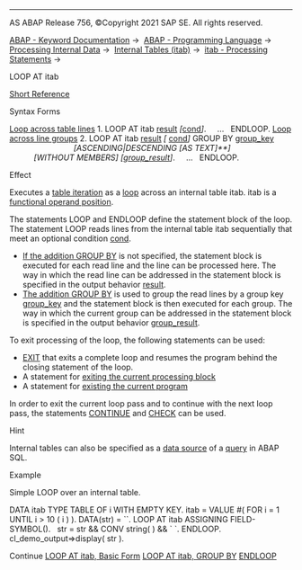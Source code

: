   

* * *

AS ABAP Release 756, ©Copyright 2021 SAP SE. All rights reserved.

[ABAP - Keyword Documentation](javascript:call_link\('abenabap.htm'\)) →  [ABAP - Programming Language](javascript:call_link\('abenabap_reference.htm'\)) →  [Processing Internal Data](javascript:call_link\('abenabap_data_working.htm'\)) →  [Internal Tables (itab)](javascript:call_link\('abenitab.htm'\)) →  [itab - Processing Statements](javascript:call_link\('abentable_processing_statements.htm'\)) → 

LOOP AT itab

[Short Reference](javascript:call_link\('abaploop_at_itab_shortref.htm'\))

Syntax Forms

[Loop across table lines](javascript:call_link\('abaploop_at_itab.htm'\))
1\. LOOP AT itab [result](javascript:call_link\('abaploop_at_itab_result.htm'\)) *\[*[cond](javascript:call_link\('abaploop_at_itab_cond.htm'\))*\]*.
    ...
  ENDLOOP.
[Loop across line groups](javascript:call_link\('abaploop_at_itab_group_by.htm'\))
2\. LOOP AT itab [result](javascript:call_link\('abaploop_at_itab_result.htm'\)) *\[* [cond](javascript:call_link\('abaploop_at_itab_cond.htm'\))*\]* GROUP BY [group\_key](javascript:call_link\('abaploop_at_itab_group_by_key.htm'\))
                             *\[*ASCENDING*|*DESCENDING *\[*AS TEXT*\]**\]*
                             *\[*WITHOUT MEMBERS*\]*
*\[*[group\_result](javascript:call_link\('abaploop_at_itab_group_by_binding.htm'\))*\]*.
    ...
  ENDLOOP.

Effect

Executes a [table iteration](javascript:call_link\('abentable_iteration_glosry.htm'\) "Glossary Entry") as a [loop](javascript:call_link\('abenloop_glosry.htm'\) "Glossary Entry") across an internal table itab. itab is a [functional operand position](javascript:call_link\('abenfunctional_position_glosry.htm'\) "Glossary Entry").

The statements LOOP and ENDLOOP define the statement block of the loop. The statement LOOP reads lines from the internal table itab sequentially that meet an optional condition [cond](javascript:call_link\('abaploop_at_itab_cond.htm'\)).

-   [If the addition GROUP BY](javascript:call_link\('abaploop_at_itab.htm'\)) is not specified, the statement block is executed for each read line and the line can be processed here. The way in which the read line can be addressed in the statement block is specified in the output behavior [result](javascript:call_link\('abaploop_at_itab_result.htm'\)).
-   [The addition GROUP BY](javascript:call_link\('abaploop_at_itab_group_by.htm'\)) is used to group the read lines by a group key [group\_key](javascript:call_link\('abaploop_at_itab_group_by_key.htm'\)) and the statement block is then executed for each group. The way in which the current group can be addressed in the statement block is specified in the output behavior [group\_result](javascript:call_link\('abaploop_at_itab_group_by_binding.htm'\)).

To exit processing of the loop, the following statements can be used:

-   [EXIT](javascript:call_link\('abapexit_loop.htm'\)) that exits a complete loop and resumes the program behind the closing statement of the loop.
-   A statement for [exiting the current processing block](javascript:call_link\('abenleave_processing_blocks.htm'\))
-   A statement for [existing the current program](javascript:call_link\('abenabap_leave_program.htm'\))

In order to exit the current loop pass and to continue with the next loop pass, the statements [CONTINUE](javascript:call_link\('abapcontinue.htm'\)) and [CHECK](javascript:call_link\('abapcheck_processing_blocks.htm'\)) can be used.

Hint

Internal tables can also be specified as a [data source](javascript:call_link\('abapselect_itab.htm'\)) of a [query](javascript:call_link\('abenquery_glosry.htm'\) "Glossary Entry") in ABAP SQL.

Example

Simple LOOP over an internal table.

DATA itab TYPE TABLE OF i WITH EMPTY KEY.
itab = VALUE #( FOR i = 1 UNTIL i > 10 ( i ) ).
DATA(str) = \`\`.
LOOP AT itab ASSIGNING FIELD-SYMBOL(<fs>).
  str = str && CONV string( <fs> ) && \` \`.
ENDLOOP.
cl\_demo\_output=>display( str ).

Continue
[LOOP AT itab, Basic Form](javascript:call_link\('abaploop_at_itab.htm'\))
[LOOP AT itab, GROUP BY](javascript:call_link\('abaploop_at_itab_group_by.htm'\))
[ENDLOOP](javascript:call_link\('abapendloop.htm'\))